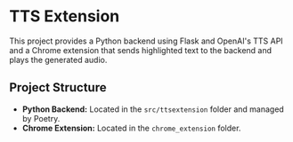 # TTS Extension

This project provides a Python backend using Flask and OpenAI's TTS API and a Chrome extension that sends highlighted text to the backend and plays the generated audio.

## Project Structure

- **Python Backend:** Located in the `src/ttsextension` folder and managed by Poetry.
- **Chrome Extension:** Located in the `chrome_extension` folder.
